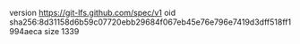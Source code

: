 version https://git-lfs.github.com/spec/v1
oid sha256:8d31158d6b59c07720ebb29684f067eb45e76e796e7419d3dff518ff1994aeca
size 1339
